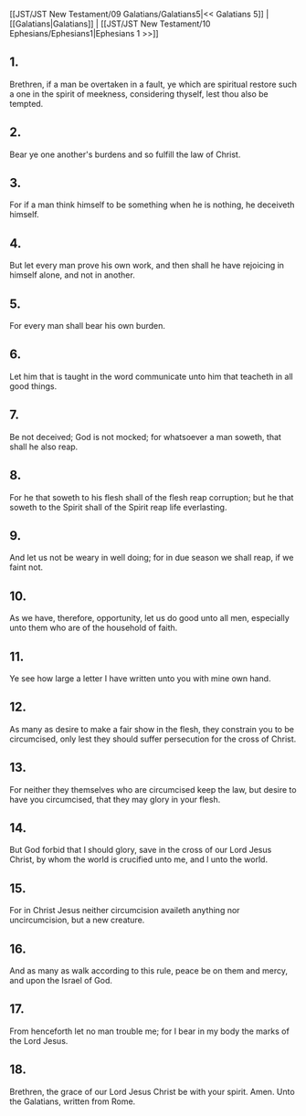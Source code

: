 [[JST/JST New Testament/09 Galatians/Galatians5|<< Galatians 5]] | [[Galatians|Galatians]] | [[JST/JST New Testament/10 Ephesians/Ephesians1|Ephesians 1 >>]]
## 1.
Brethren, if a man be overtaken in a fault, ye which are spiritual restore such a one in the spirit of meekness, considering thyself, lest thou also be tempted.
## 2.
Bear ye one another\'s burdens and so fulfill the law of Christ.
## 3.
For if a man think himself to be something when he is nothing, he deceiveth himself.
## 4.
But let every man prove his own work, and then shall he have rejoicing in himself alone, and not in another.
## 5.
For every man shall bear his own burden.
## 6.
Let him that is taught in the word communicate unto him that teacheth in all good things.
## 7.
Be not deceived; God is not mocked; for whatsoever a man soweth, that shall he also reap.
## 8.
For he that soweth to his flesh shall of the flesh reap corruption; but he that soweth to the Spirit shall of the Spirit reap life everlasting.
## 9.
And let us not be weary in well doing; for in due season we shall reap, if we faint not.
## 10.
As we have, therefore, opportunity, let us do good unto all men, especially unto them who are of the household of faith.
## 11.
Ye see how large a letter I have written unto you with mine own hand.
## 12.
As many as desire to make a fair show in the flesh, they constrain you to be circumcised, only lest they should suffer persecution for the cross of Christ.
## 13.
For neither they themselves who are circumcised keep the law, but desire to have you circumcised, that they may glory in your flesh.
## 14.
But God forbid that I should glory, save in the cross of our Lord Jesus Christ, by whom the world is crucified unto me, and I unto the world.
## 15.
For in Christ Jesus neither circumcision availeth anything nor uncircumcision, but a new creature.
## 16.
And as many as walk according to this rule, peace be on them and mercy, and upon the Israel of God.
## 17.
From henceforth let no man trouble me; for I bear in my body the marks of the Lord Jesus.
## 18.
Brethren, the grace of our Lord Jesus Christ be with your spirit. Amen.
Unto the Galatians, written from Rome. 

